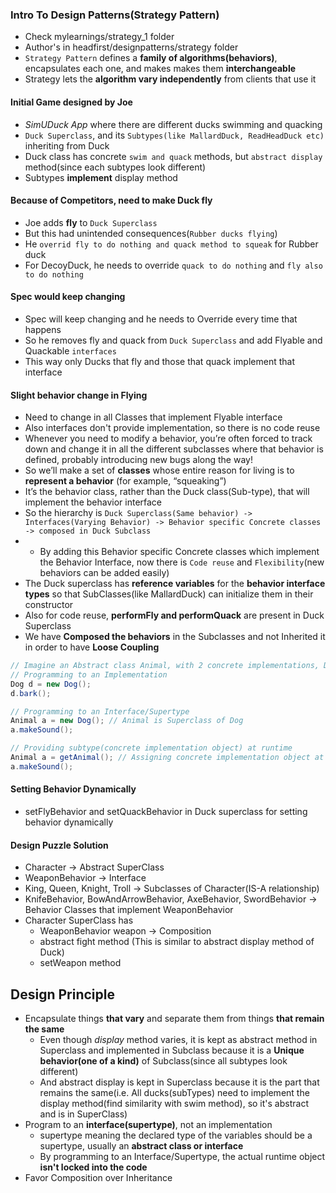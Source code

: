 ### Intro To Design Patterns(Strategy Pattern)

* Check mylearnings/strategy_1 folder
* Author's in headfirst/designpatterns/strategy folder
* `Strategy Pattern` defines a **family of algorithms(behaviors)**, encapsulates each one, and makes makes them **interchangeable**
* Strategy lets the **algorithm vary independently** from clients that use it

#### Initial Game designed by Joe

* *SimUDuck App* where there are different ducks swimming and quacking
* `Duck Superclass`, and its `Subtypes(like MallardDuck, ReadHeadDuck etc)` inheriting from Duck
* Duck class has concrete `swim and quack` methods, but `abstract display` method(since each subtypes look different)
* Subtypes **implement** display method

#### Because of Competitors, need to make Duck fly

* Joe adds **fly** to `Duck Superclass`
* But this had unintended consequences(`Rubber ducks flying`)
* He `overrid fly to do nothing and quack method to squeak` for Rubber duck
* For DecoyDuck, he needs to override `quack to do nothing` and `fly also to do nothing`

#### Spec would keep changing

* Spec will keep changing and he needs to Override every time that happens
* So he removes fly and quack from `Duck Superclass` and add Flyable and Quackable `interfaces`
* This way only Ducks that fly and those that quack implement that interface

#### Slight behavior change in Flying

* Need to change in all Classes that implement Flyable interface
* Also interfaces don't provide implementation, so there is no code reuse
* Whenever you need to modify a behavior, you’re often forced to track down and change it in all the different subclasses where that behavior is defined, probably introducing new bugs along the way!
* So we’ll make a set of **classes** whose entire reason for living is to **represent a behavior** (for example, “squeaking”) 
* It’s the behavior class, rather than the Duck class(Sub-type), that will implement the behavior interface
* So the hierarchy is `Duck Superclass(Same behavior) -> Interfaces(Varying Behavior) -> Behavior specific Concrete classes -> composed in Duck Subclass`
* * By adding this Behavior specific Concrete classes which implement the Behavior Interface, now there is `Code reuse` and `Flexibility`(new behaviors can be added easily)
* The Duck superclass has **reference variables** for the **behavior interface types** so that SubClasses(like MallardDuck) can initialize them in their constructor
* Also for code reuse, **performFly and performQuack** are present in Duck Superclass
* We have **Composed the behaviors** in the Subclasses and not Inherited it in order to have **Loose Coupling**

```java
// Imagine an Abstract class Animal, with 2 concrete implementations, Dog and Cat
// Programming to an Implementation
Dog d = new Dog();
d.bark();

// Programming to an Interface/Supertype
Animal a = new Dog(); // Animal is Superclass of Dog
a.makeSound();

// Providing subtype(concrete implementation object) at runtime
Animal a = getAnimal(); // Assigning concrete implementation object at runtime
a.makeSound();
```

#### Setting Behavior Dynamically

* setFlyBehavior and setQuackBehavior in Duck superclass for setting behavior dynamically

#### Design Puzzle Solution

* Character -> Abstract SuperClass
* WeaponBehavior -> Interface
* King, Queen, Knight, Troll -> Subclasses of Character(IS-A relationship)
* KnifeBehavior, BowAndArrowBehavior, AxeBehavior, SwordBehavior -> Behavior Classes that implement WeaponBehavior
* Character SuperClass has
  * WeaponBehavior weapon -> Composition
  * abstract fight method (This is similar to abstract display method of Duck)
  * setWeapon method

## Design Principle

* Encapsulate things **that vary** and separate them from things **that remain the same**
  * Even though *display* method varies, it is kept as abstract method in Superclass and implemented in Subclass because it is a **Unique behavior(one of a kind)** of Subclass(since all subtypes look different)
  * And abstract display is kept in Superclass because it is the part that remains the same(i.e. All ducks(subTypes) need to implement the display method(find similarity with swim method), so it's abstract and is in SuperClass)
* Program to an **interface(supertype)**, not an implementation
  * supertype meaning the declared type of the variables should be a supertype, usually an **abstract class or interface**
  * By programming to an Interface/Supertype, the actual runtime object **isn't locked into the code**
* Favor Composition over Inheritance